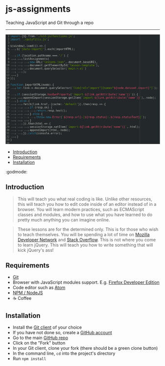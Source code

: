 # js-assignments
Teaching JavaScript and Git through a repo
- - -
![screenshot](./imgs/rasters/screenshot.png)

- [Introduction](#introduction)
- [Requirements](#requirements)
- [Installation](#installtion)

:godmode:

## Introduction
> This will teach you what real coding is like. Unlike other resources, this will
> teach you how to edit code inside of an editor instead of in a browser. You will
> learn modern practices, such as ECMAScript classes and modules, and how to use
> what you have learned to do pretty much anything you can imagine online.

> These lessons are for the determined only. This is for those who wish to teach
> themselves. You will be spending a lot of time on [Mozilla Developer Network](https://developer.mozilla.org/en-US/docs/)
and [Stack Overflow](https://stackoverflow.com/). This is not where you come to
> learn jQuery. This will teach you how to write something that will kick jQuery's
> ass!

## Requirements
- [Git](https://git-scm.com/)
- Browser with JavaScript modules support. E.g. [Firefox Developer Edition](https://www.mozilla.org/en-US/firefox/developer/)
- Code editor such as [Atom](https://atom.io)
- [NPM / NodeJS](https://nodejs.org/)
- :coffee: Coffee

## Installation
- Install the [Git client](https://git-scm.com/download) of your choice
- If you have not done so, create a [GitHub account](https://github.com/join)
- Go to the main [GitHub repo](https://github.com/shgysk8zer0/js-assignments)
- Click on the "Fork" button
- In your Git client, clone your fork (there should be a green clone button)
- In the command line, `cd` into the project's directory
- Run `npm install`
